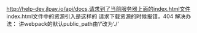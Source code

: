 http://help-dev.jlpay.io/api/docs,请求到了当前服务器上面的index.html文件
index.html文件中的资源引入是这样的
        <link rel="icon" href="/favicon.ico"/>
        <link href="/static/css/2.a1e3eec8.chunk.css" rel="stylesheet">
        <link href="/static/css/main.1b7e4b62.chunk.css" rel="stylesheet">
请求下载资源的时候报错，404
解决办法： 讲webpack的默认public_path由‘/’改为‘./’

